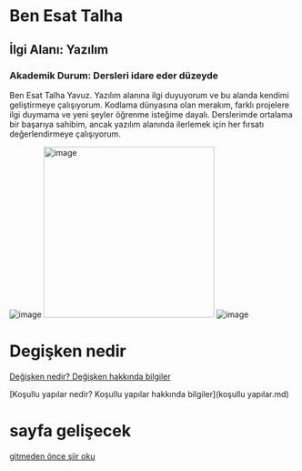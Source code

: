 # Ben Esat Talha
## İlgi Alanı: Yazılım
### Akademik Durum: Dersleri idare eder düzeyde

Ben Esat Talha Yavuz.
Yazılım alanına ilgi duyuyorum ve bu alanda kendimi geliştirmeye çalışıyorum.
Kodlama dünyasına olan merakım, farklı projelere ilgi duymama ve yeni şeyler öğrenme isteğime dayalı.
Derslerimde ortalama bir başarıya sahibim, ancak yazılım alanında ilerlemek için her fırsatı değerlendirmeye çalışıyorum.

![image](https://github.com/user-attachments/assets/4182aeea-9fa6-4432-aa6b-11e86e154c82)
<img src="https://github.com/user-attachments/assets/b4751bc2-f04a-4230-acf3-4116d15039fa" alt="image" width="300" height="auto">
![image](https://github.com/user-attachments/assets/c5a4325f-91bc-41a9-9e10-47823589c67d)


# Degişken nedir

[Değişken nedir? Değişken hakkında bilgiler](degişken.md)

[Koşullu yapılar nedir? Koşullu yapılar hakkında bilgiler](koşullu yapılar.md)

# sayfa gelişecek
[gitmeden önce şiir oku](şiir.md)
